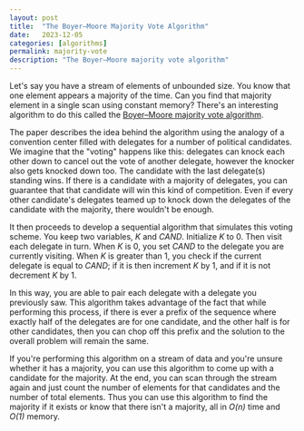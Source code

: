 ```yaml
---
layout: post
title:  "The Boyer–Moore Majority Vote Algorithm"
date:   2023-12-05
categories: [algorithms]
permalink: majority-vote
description: "The Boyer–Moore majority vote algorithm"
---
```


Let's say you have a stream of elements of unbounded size. You know that one element appears a majority of the time. Can you find that majority element in a single scan using constant memory? There's an interesting algorithm to do this called the [Boyer–Moore majority vote algorithm](https://doi.org/10.1007/978-94-011-3488-0_5).

The paper describes the idea behind the algorithm using the analogy of a convention center filled with delegates for a number of political candidates. We imagine that the "voting" happens like this: delegates can knock each other down to cancel out the vote of another delegate, however the knocker also gets knocked down too. The candidate with the last delegate(s) standing wins. If there is a candidate with a majority of delegates, you can guarantee that that candidate will win this kind of competition. Even if every other candidate's delegates teamed up to knock down the delegates of the candidate with the majority, there wouldn't be enough.

It then proceeds to develop a sequential algorithm that simulates this voting scheme. You keep two variables, *K* and *CAND*. Initialize *K* to 0. Then visit each delegate in turn. When *K* is 0, you set *CAND* to the delegate you are currently visiting. When *K* is greater than 1, you check if the current delegate is equal to *CAND*; if it is then increment *K* by 1, and if it is not decrement *K* by 1.

In this way, you are able to pair each delegate with a delegate you previously saw. This algorithm takes advantage of the fact that while performing this process, if there is ever a prefix of the sequence where exactly half of the delegates are for one candidate, and the other half is for other candidates, then you can chop off this prefix and the solution to the overall problem will remain the same.

If you're performing this algorithm on a stream of data and you're unsure whether it has a majority, you can use this algorithm to come up with a candidate for the majority. At the end, you can scan through the stream again and just count the number of elements for that candidates and the number of total elements. Thus you can use this algorithm to find the majority if it exists or know that there isn't a majority, all in *O(n)* time and *O(1)* memory.